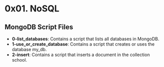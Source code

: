 # 0x01. NoSQL
## MongoDB Script Files
- **0-list_databases**: Contains a script that lists all databases in MongoDB.
- **1-use_or_create_database**: Contains a script that creates or uses the database my_db.
- **2-insert**: Contains a script that inserts a document in the collection school.
